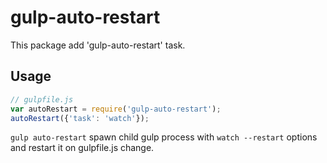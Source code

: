 # gulp-auto-restart
This package add 'gulp-auto-restart' task.

## Usage

```javascript
// gulpfile.js
var autoRestart = require('gulp-auto-restart');
autoRestart({'task': 'watch'});
```

`gulp auto-restart` spawn child gulp process with `watch --restart` options and restart it on gulpfile.js change.


